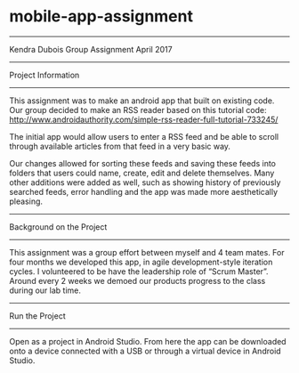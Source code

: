 # mobile-app-assignment
****************************************************
Kendra Dubois
Group Assignment
April 2017
**************************************************** 

Project Information
*******************
This assignment was to make an android app that built on existing code. Our group decided to make an RSS reader based on this tutorial code:
http://www.androidauthority.com/simple-rss-reader-full-tutorial-733245/

The initial app would allow users to enter a  RSS feed and be able to scroll through available articles from that feed in a very basic way.

Our changes allowed for sorting these feeds and saving these feeds into folders that users could name, create, edit and delete themselves. Many other additions were added as well, such as showing history of previously searched feeds, error handling and the app was made more aesthetically pleasing. 

*************************
Background on the Project
*************************
This assignment was a group effort between myself and 4 team mates.
For four months we developed this app, in agile development-style iteration cycles.
I volunteered to be have the leadership role of “Scrum Master”.
Around every 2 weeks we demoed our products progress to the class during our lab time.

***************
Run the Project
***************
Open as a project in Android Studio. From here the app can be downloaded onto a device connected with a USB or through a virtual device in Android Studio.
